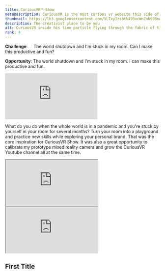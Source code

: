 ```yaml
---
title: CuriousVR℠ Show
metaDescription: CuriousVR is the most curious vr website this side of reality. Join me on an exploration of the Metaverse, the immersive future we all share. All in VR virtual reality.
thumbnail: https://lh3.googleusercontent.com/VLTxyIzsbtk493xcWnZnhS9BnAIh6uaRJVNs2sIamxz5172q356TRM4frnSoeEW_mOpMPvMwCMSeRa51QO8x00tUM7TWIMnVU83KE87KsrQT7puvyzHSHUuxb529q9ysdihsjcUR1g=w2400
description: The creativist place to be you
alt: CuriousVR inside his time particle flying through the fabric of time and space to say hello. 
rank: 4
---
```


  **Challenge**: &nbsp; &nbsp; The world shutdown and I'm stuck in my room. Can I make this productive and fun?

**Opportunity**: The world shutdown and I'm stuck in my room. I can make this productive and fun.


<div class="row">
  <div class="col-md-3">
  </div>
  <div class="col-md-6">
    <iframe src="https://www.youtube.com/embed/ZHmKkrC6Iu8" frameborder="0" allow="accelerometer; autoplay; clipboard-write; encrypted-media; gyroscope; picture-in-picture" frameborder="0" allow="accelerometer; autoplay; clipboard-write; encrypted-media; gyroscope; picture-in-picture" class="youtube-iframe"></iframe>
  </div>
  <div class="col-md-3">
  </div>
</div>


What do you do when the whole world is in a pandemic and you're stuck by yourself in your room for several months?
Turn your room into a playground and practice new skills while exploring your personal brand.
That was the core inspiration for CuriousVR Show. It was also a great opportunity to calibrate my prototype mixed reality camera and grow the CuriousVR Youtube channel all at the same time.

<div class="row">
  <div class="col-md-6">
    <iframe src="https://www.youtube.com/embed/RXOGh-9FLSU" class="youtube-iframe"></iframe>
  </div>
  <div class="col-md-6">
    <iframe src="https://www.youtube-nocookie.com/embed/RXOGh-9FLSU" class="youtube-iframe"></iframe>
  </div>
</div>




## First Title